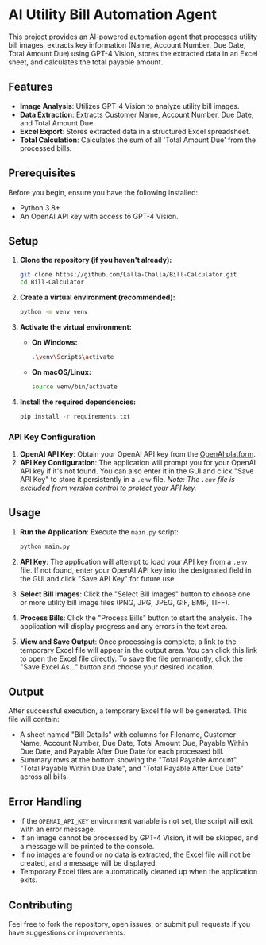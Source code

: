 # AI Utility Bill Automation Agent

This project provides an AI-powered automation agent that processes utility bill images, extracts key information (Name, Account Number, Due Date, Total Amount Due) using GPT-4 Vision, stores the extracted data in an Excel sheet, and calculates the total payable amount.

## Features

- **Image Analysis**: Utilizes GPT-4 Vision to analyze utility bill images.
- **Data Extraction**: Extracts Customer Name, Account Number, Due Date, and Total Amount Due.
- **Excel Export**: Stores extracted data in a structured Excel spreadsheet.
- **Total Calculation**: Calculates the sum of all 'Total Amount Due' from the processed bills.

## Prerequisites

Before you begin, ensure you have the following installed:

- Python 3.8+
- An OpenAI API key with access to GPT-4 Vision.

## Setup

1.  **Clone the repository (if you haven't already):**

    ```bash
    git clone https://github.com/Lalla-Challa/Bill-Calculator.git
    cd Bill-Calculator
    ```

2.  **Create a virtual environment (recommended):**

    ```bash
    python -m venv venv
    ```

3.  **Activate the virtual environment:**

    -   **On Windows:**

        ```bash
        .\venv\Scripts\activate
        ```

    -   **On macOS/Linux:**

        ```bash
        source venv/bin/activate
        ```

4.  **Install the required dependencies:**

    ```bash
    pip install -r requirements.txt
    ```

### API Key Configuration

1.  **OpenAI API Key**: Obtain your OpenAI API key from the [OpenAI platform](https://platform.openai.com/).
2.  **API Key Configuration**: The application will prompt you for your OpenAI API key if it's not found. You can also enter it in the GUI and click "Save API Key" to store it persistently in a `.env` file.
    *Note: The `.env` file is excluded from version control to protect your API key.*

## Usage

1.  **Run the Application**: Execute the `main.py` script:

    ```bash
    python main.py
    ```

2.  **API Key**: The application will attempt to load your API key from a `.env` file. If not found, enter your OpenAI API key into the designated field in the GUI and click "Save API Key" for future use.

3.  **Select Bill Images**: Click the "Select Bill Images" button to choose one or more utility bill image files (PNG, JPG, JPEG, GIF, BMP, TIFF).

4.  **Process Bills**: Click the "Process Bills" button to start the analysis. The application will display progress and any errors in the text area.

5.  **View and Save Output**: Once processing is complete, a link to the temporary Excel file will appear in the output area. You can click this link to open the Excel file directly. To save the file permanently, click the "Save Excel As..." button and choose your desired location.

## Output

After successful execution, a temporary Excel file will be generated. This file will contain:

-   A sheet named "Bill Details" with columns for Filename, Customer Name, Account Number, Due Date, Total Amount Due, Payable Within Due Date, and Payable After Due Date for each processed bill.
-   Summary rows at the bottom showing the "Total Payable Amount", "Total Payable Within Due Date", and "Total Payable After Due Date" across all bills.

## Error Handling

-   If the `OPENAI_API_KEY` environment variable is not set, the script will exit with an error message.
-   If an image cannot be processed by GPT-4 Vision, it will be skipped, and a message will be printed to the console.
-   If no images are found or no data is extracted, the Excel file will not be created, and a message will be displayed.
-   Temporary Excel files are automatically cleaned up when the application exits.

## Contributing

Feel free to fork the repository, open issues, or submit pull requests if you have suggestions or improvements.